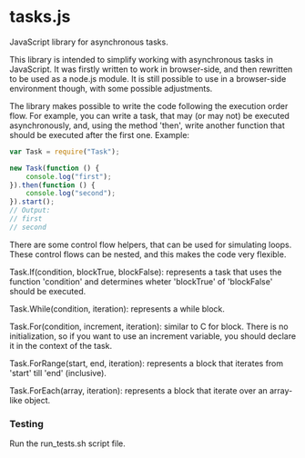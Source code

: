 tasks.js
========

JavaScript library for asynchronous tasks.

This library is intended to simplify working with asynchronous tasks in JavaScript. It was firstly written to work in browser-side, and then rewritten to be used as a node.js module. It is still possible to use in a browser-side environment though, with some possible adjustments.

The library makes possible to write the code following the execution order flow. For example, you can write a task, that may (or may not) be executed asynchronously, and, using the method 'then', write another function that should be executed after the first one. Example:
```JavaScript
var Task = require("Task");

new Task(function () {
    console.log("first");
}).then(function () {
    console.log("second");
}).start();
// Output:
// first
// second
```

There are some control flow helpers, that can be used for simulating loops. These control flows can be nested, and this makes the code very flexible.

Task.If(condition, blockTrue, blockFalse): represents a task that uses the function 'condition' and determines wheter 'blockTrue' of 'blockFalse' should be executed.

Task.While(condition, iteration): represents a while block.

Task.For(condition, increment, iteration): similar to C for block. There is no initialization, so if you want to use an increment variable, you should declare it in the context of the task.

Task.ForRange(start, end, iteration): represents a block that iterates from 'start' till 'end' (inclusive).

Task.ForEach(array, iteration): represents a block that iterate over an array-like object.

### Testing
Run the run_tests.sh script file.
